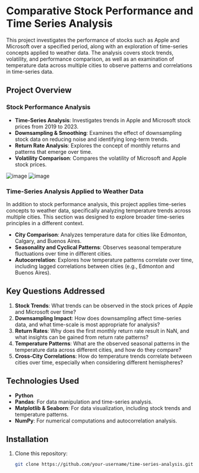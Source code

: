 # Comparative Stock Performance and Time Series Analysis

This project investigates the performance of stocks such as Apple and Microsoft over a specified period, along with an exploration of time-series concepts applied to weather data. The analysis covers stock trends, volatility, and performance comparison, as well as an examination of temperature data across multiple cities to observe patterns and correlations in time-series data.

## Project Overview

### Stock Performance Analysis

- **Time-Series Analysis**: Investigates trends in Apple and Microsoft stock prices from 2019 to 2023.
- **Downsampling & Smoothing**: Examines the effect of downsampling stock data on reducing noise and identifying long-term trends.
- **Return Rate Analysis**: Explores the concept of monthly returns and patterns that emerge over time.
- **Volatility Comparison**: Compares the volatility of Microsoft and Apple stock prices.


![image](https://github.com/user-attachments/assets/d1db5ce7-868a-4568-bad9-bef489be76f1)
![image](https://github.com/user-attachments/assets/ccbca9d8-1b80-4893-8906-eff408986ee6)

  
### Time-Series Analysis Applied to Weather Data

In addition to stock performance analysis, this project applies time-series concepts to weather data, specifically analyzing temperature trends across multiple cities. This section was designed to explore broader time-series principles in a different context.

- **City Comparison**: Analyzes temperature data for cities like Edmonton, Calgary, and Buenos Aires.
- **Seasonality and Cyclical Patterns**: Observes seasonal temperature fluctuations over time in different cities.
- **Autocorrelation**: Explores how temperature patterns correlate over time, including lagged correlations between cities (e.g., Edmonton and Buenos Aires).

## Key Questions Addressed

1. **Stock Trends**: What trends can be observed in the stock prices of Apple and Microsoft over time?
2. **Downsampling Impact**: How does downsampling affect time-series data, and what time-scale is most appropriate for analysis?
3. **Return Rates**: Why does the first monthly return rate result in NaN, and what insights can be gained from return rate patterns?
4. **Temperature Patterns**: What are the observed seasonal patterns in the temperature data across different cities, and how do they compare?
5. **Cross-City Correlations**: How do temperature trends correlate between cities over time, especially when considering different hemispheres?

## Technologies Used

- **Python**
- **Pandas**: For data manipulation and time-series analysis.
- **Matplotlib & Seaborn**: For data visualization, including stock trends and temperature patterns.
- **NumPy**: For numerical computations and autocorrelation analysis.

## Installation

1. Clone this repository:
   ```bash
   git clone https://github.com/your-username/time-series-analysis.git
